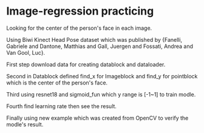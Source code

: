 # Image-regression practicing
Looking for the center of the person's face in each image.

Using Biwi Kinect Head Pose dataset which was published by  {Fanelli, Gabriele and Dantone, Matthias and Gall, Juergen and Fossati, Andrea and Van Gool, Luc}.

First step download data for creating datablock and dataloader.

Second in Datablock defined find_x for Imageblock and find_y for pointblock which is the center of the person's face.

Third using resnet18 and sigmoid_fun which y range is [-1~1] to train modle.

Fourth find learning rate then see the result.

Finally using new example which was created from OpenCV to verify the modle's result.
